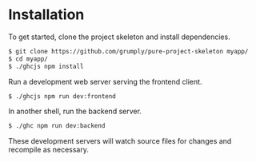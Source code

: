 # Installation

To get started, clone the project skeleton and install dependencies. 

```bash
$ git clone https://github.com/grumply/pure-project-skeleton myapp/
$ cd myapp/
$ ./ghcjs npm install
```

Run a development web server serving the frontend client. 

```bash
$ ./ghcjs npm run dev:frontend
```

In another shell, run the backend server.

```bash
$ ./ghc npm run dev:backend
```

These development servers will watch source files for changes and recompile as necessary.
